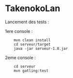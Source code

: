 # TakenokoLan

Lancement des tests :

1ere console :

        mvn clean install
        cd serveur/target
        java -jar serveur-1.0.jar
        
2eme console :

        cd serveur
        mvn gatling:test
        
        
        
 
